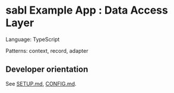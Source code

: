 # sabl Example App : Data Access Layer
 
Language: TypeScript

Patterns: context, record, adapter

## Developer orientation

See [SETUP.md](./docs/SETUP.md), [CONFIG.md](./docs/CONFIG.md).